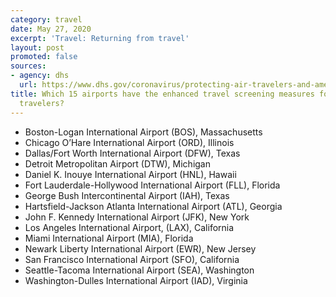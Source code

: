 ```yaml
---
category: travel
date: May 27, 2020
excerpt: 'Travel: Returning from travel'
layout: post
promoted: false
sources:
- agency: dhs
  url: https://www.dhs.gov/coronavirus/protecting-air-travelers-and-american-public
title: Which 15 airports have the enhanced travel screening measures for international
  travelers?
---
```


- Boston-Logan International Airport (BOS), Massachusetts
- Chicago O’Hare International Airport (ORD), Illinois
- Dallas/Fort Worth International Airport (DFW), Texas
- Detroit Metropolitan Airport (DTW), Michigan
- Daniel K. Inouye International Airport (HNL), Hawaii
- Fort Lauderdale-Hollywood International Airport (FLL), Florida
- George Bush Intercontinental Airport (IAH), Texas
- Hartsfield-Jackson Atlanta International Airport (ATL), Georgia
- John F. Kennedy International Airport (JFK), New York
- Los Angeles International Airport, (LAX), California
- Miami International Airport (MIA), Florida
- Newark Liberty International Airport (EWR), New Jersey
- San Francisco International Airport (SFO), California
- Seattle-Tacoma International Airport (SEA), Washington
- Washington-Dulles International Airport (IAD), Virginia